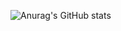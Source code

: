 ![Anurag's GitHub stats](https://github-readme-stats.vercel.app/api?username=cmonard&show_icons=true&count_private=true&hide=stars&title_color=E72619&icon_color=1040FB&bg_color=000000&text_color=C7C7C7)

